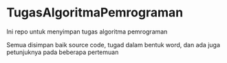 # TugasAlgoritmaPemrograman
Ini repo untuk menyimpan tugas algoritma pemrograman 

Semua disimpan baik source code, tugad dalam bentuk word, dan ada juga petunjuknya pada beberapa pertemuan

